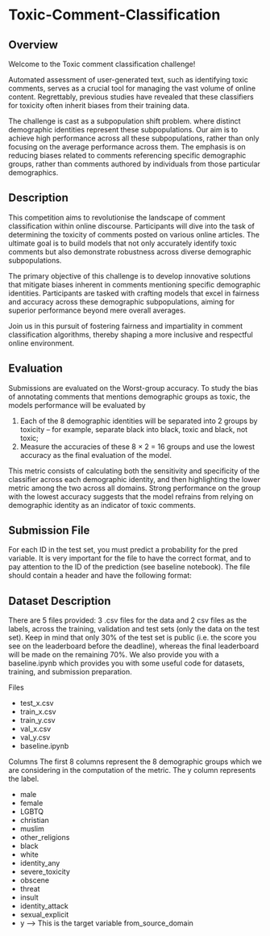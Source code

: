 # Toxic-Comment-Classification

## Overview
Welcome to the Toxic comment classification challenge!

Automated assessment of user-generated text, such as identifying toxic comments, serves as a crucial tool for managing the vast volume of online content. Regrettably, previous studies have revealed that these classifiers for toxicity often inherit biases from their training data.

The challenge is cast as a subpopulation shift problem. where distinct demographic identities represent these subpopulations. Our aim is to achieve high performance across all these subpopulations, rather than only focusing on the average performance across them. The emphasis is on reducing biases related to comments referencing specific demographic groups, rather than comments authored by individuals from those particular demographics.

## Description
This competition aims to revolutionise the landscape of comment classification within online discourse. Participants will dive into the task of determining the toxicity of comments posted on various online articles. The ultimate goal is to build models that not only accurately identify toxic comments but also demonstrate robustness across diverse demographic subpopulations.

The primary objective of this challenge is to develop innovative solutions that mitigate biases inherent in comments mentioning specific demographic identities. Participants are tasked with crafting models that excel in fairness and accuracy across these demographic subpopulations, aiming for superior performance beyond mere overall averages.

Join us in this pursuit of fostering fairness and impartiality in comment classification algorithms, thereby shaping a more inclusive and respectful online environment.

## Evaluation
Submissions are evaluated on the Worst-group accuracy. To study the bias of annotating comments that mentions demographic groups as toxic, the models performance will be evaluated by
1) Each of the 8 demographic identities will be separated into 2 groups by toxicity – for example, separate black into black, toxic and black, not toxic;
2) Measure the accuracies of these 8 × 2 = 16 groups and use the lowest accuracy as the final evaluation of the model.

This metric consists of calculating both the sensitivity and specificity of the classifier across each demographic identity, and then highlighting the lower metric among the two across all domains. Strong performance on the group with the lowest accuracy suggests that the model refrains from relying on demographic identity as an indicator of toxic comments.

## Submission File
For each ID in the test set, you must predict a probability for the pred variable. It is very important for the file to have the correct format, and to pay attention to the ID of the prediction (see baseline notebook). The file should contain a header and have the following format:

## Dataset Description
There are 5 files provided: 3 .csv files for the data and 2 csv files as the labels, across the training, validation and test sets (only the data on the test set). Keep in mind that only 30% of the test set is public (i.e. the score you see on the leaderboard before the deadline), whereas the final leaderboard will be made on the remaining 70%. We also provide you with a baseline.ipynb which provides you with some useful code for datasets, training, and submission preparation.

Files
- test_x.csv
- train_x.csv
- train_y.csv
- val_x.csv
- val_y.csv
- baseline.ipynb

Columns
The first 8 columns represent the 8 demographic groups which we are considering in the computation of the metric. The y column represents the label.

- male
- female
- LGBTQ
- christian
- muslim
- other_religions
- black
- white
- identity_any
- severe_toxicity
- obscene
- threat
- insult
- identity_attack
- sexual_explicit
- y --> This is the target variable
from_source_domain
